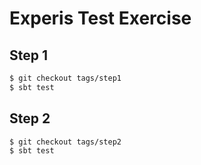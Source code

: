 # Experis Test Exercise

## Step 1

```bash
$ git checkout tags/step1
$ sbt test
```

## Step 2

```bash
$ git checkout tags/step2
$ sbt test
```